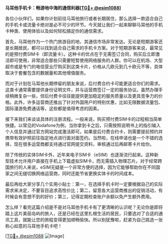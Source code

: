 **马耳他手机卡：畅游地中海的通信利器[[TG💪+ @esim1088](https://t.me/s/esim1088)]**

各位小伙伴们，如果你计划前往马耳他旅行或者长期居住，那么选择一款适合自己的手机卡或流量卡绝对是必不可少的环节。今天就让我们一起来聊聊马耳他的手机卡种类、使用体验以及如何轻松搞定你的通信需求。

首先，马耳他作为一个热门旅游目的地，其通信市场非常发达。无论是短期游客还是长期居民，都可以找到适合自己需求的手机卡方案。对于短期游客来说，最常见的是预付费SIM卡（即流量卡）。这种卡的优点在于无需签订合同，购买后立即激活即可使用，非常适合那些只需要短暂使用网络服务的人群。你可以在机场、大型超市或是专门的电信营业厅购买到这类卡片，价格从几欧元到几十欧元不等，具体取决于套餐包含的数据量和其他增值服务。

而对于计划在马耳他长期停留的朋友来说，后付费合约卡可能更适合你们的需求。这类卡通常需要提供身份证明文件，并与运营商签订一定的服务协议。虽然办理手续稍微复杂一些，但后付费卡往往能提供更加稳定的服务质量以及更具竞争力的价格。此外，许多运营商还推出了针对外国用户的特别优惠，比如无限数据流量包、国际漫游免费通话等，这些都是值得考虑的因素。

接下来我们来谈谈具体的注册流程。一般来说，购买预付费SIM卡的过程相当简单快捷。以常见的Vodafone为例，当你拿到卡之后，只需按照说明书上的指引输入个人信息并通过官方网站完成激活即可。如果是后付费合约卡，则需要提前预约并携带有效护照前往指定地点进行面对面签约。当然啦，在线申请也是一个不错的选择，现在很多运营商都支持通过官网提交资料，审核通过后再邮寄卡片给你。

除了传统的实体SIM卡外，近年来电子SIM卡（eSIM）也逐渐流行起来。这种新型技术允许用户直接在手机上下载虚拟SIM卡，而无需插入物理芯片。对于经常跨国旅行的人来说，eSIM无疑是一个非常方便的选择，因为它能够帮助你在不同国家之间无缝切换网络运营商，同时还能节省更换实体卡的时间成本。

最后再给大家分享几个实用小贴士：第一，在选择手机卡时一定要根据自己的实际需求来决定，不要盲目追求高性价比；第二，留意各大运营商推出的促销活动，有时候会有意想不到的好价；第三，记得定期检查账户余额以免产生额外费用。

怎么样？看完这篇介绍是不是对马耳他手机卡有了更清晰的认识呢？无论你是即将踏上这片美丽岛屿的旅人，还是已经在这里扎根生活的居民，只要选对了合适的通讯工具，就能让您的旅程变得更加顺畅愉快。所以别犹豫啦，赶紧为自己挑选一张称心如意的马耳他手机卡吧！

[[TG💪+ @esim1088](https://t.me/s/esim1088) ![Image](https://i.postimg.cc/4NQfJmqS/Snipaste-2025-05-13-00-14-12.png)]
